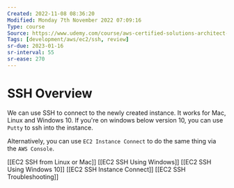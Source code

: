 ```yaml
---
Created: 2022-11-08 08:36:20
Modified: Monday 7th November 2022 07:09:16
Type: course
Source: https://www.udemy.com/course/aws-certified-solutions-architect-associate-saa-c01/?xref=E0Aed11STH4LPUQvCz0GJFABTmM=
Tags: [development/aws/ec2/ssh, review]
sr-due: 2023-01-16
sr-interval: 55
sr-ease: 270
---
```


# SSH Overview

We can use SSH to connect to the newly created instance. It works for Mac, Linux and Windows 10. If you're on windows below version 10, you can use `Putty` to ssh into the instance.

Alternatively, you can use `EC2 Instance Connect` to do the same thing via the `AWS Console`.

[[EC2 SSH from Linux or Mac]]
[[EC2 SSH Using Windows]]
[[EC2 SSH Using Windows 10]]
[[EC2 SSH Instance Connect]]
[[EC2 SSH Troubleshooting]]